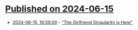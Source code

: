 # [Published on 2024-06-15](index.md)

* [2024-06-15, 19:59:00](https://soylentnews.org/article.pl?sid=24/06/15/0154242&from=rss) - [\"The Girlfriend Singularity is Here\"](https://soylentnews.org/article.pl?sid=24/06/15/0154242&from=rss)
